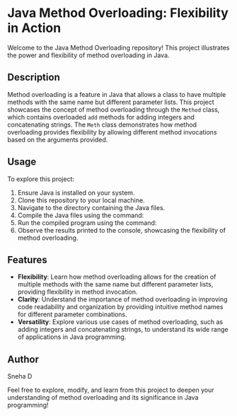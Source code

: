 # Java Method Overloading: Flexibility in Action

Welcome to the Java Method Overloading repository! This project illustrates the power and flexibility of method overloading in Java.

## Description

Method overloading is a feature in Java that allows a class to have multiple methods with the same name but different parameter lists. This project showcases the concept of method overloading through the `Method` class, which contains overloaded `add` methods for adding integers and concatenating strings. The `Meth` class demonstrates how method overloading provides flexibility by allowing different method invocations based on the arguments provided.

## Usage

To explore this project:

1. Ensure Java is installed on your system.
2. Clone this repository to your local machine.
3. Navigate to the directory containing the Java files.
4. Compile the Java files using the command:
5. Run the compiled program using the command:
6. Observe the results printed to the console, showcasing the flexibility of method overloading.

## Features

- **Flexibility**: Learn how method overloading allows for the creation of multiple methods with the same name but different parameter lists, providing flexibility in method invocation.
- **Clarity**: Understand the importance of method overloading in improving code readability and organization by providing intuitive method names for different parameter combinations.
- **Versatility**: Explore various use cases of method overloading, such as adding integers and concatenating strings, to understand its wide range of applications in Java programming.

## Author

Sneha D

Feel free to explore, modify, and learn from this project to deepen your understanding of method overloading and its significance in Java programming!

